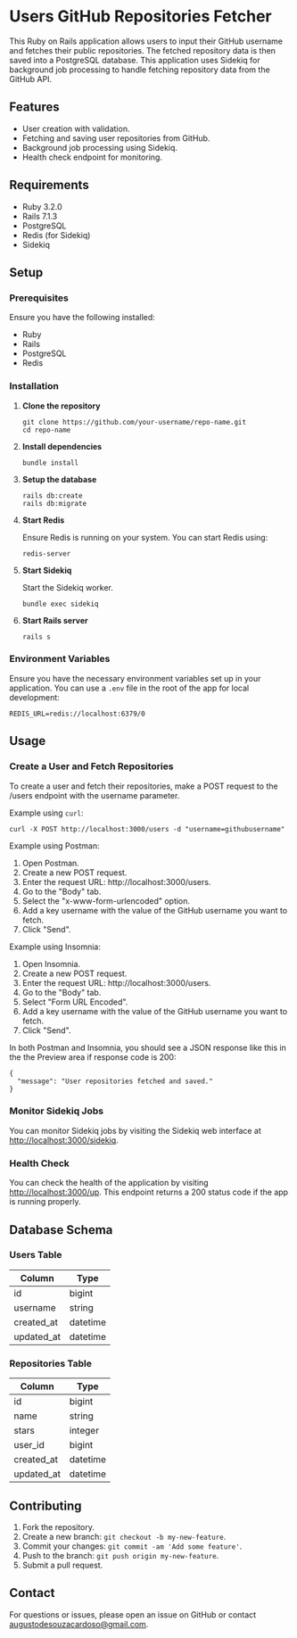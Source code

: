 # Users GitHub Repositories Fetcher

This Ruby on Rails application allows users to input their GitHub username and fetches their public repositories. The fetched repository data is then saved into a PostgreSQL database. This application uses Sidekiq for background job processing to handle fetching repository data from the GitHub API.

## Features

- User creation with validation.
- Fetching and saving user repositories from GitHub.
- Background job processing using Sidekiq.
- Health check endpoint for monitoring.

## Requirements

- Ruby 3.2.0
- Rails 7.1.3
- PostgreSQL
- Redis (for Sidekiq)
- Sidekiq

## Setup

### Prerequisites

Ensure you have the following installed:

- Ruby
- Rails
- PostgreSQL
- Redis

### Installation

1. **Clone the repository**

   ```
   git clone https://github.com/your-username/repo-name.git
   cd repo-name
   ```

2. **Install dependencies**

    ```
    bundle install
    ```

3. **Setup the database**

    ```
    rails db:create
    rails db:migrate
    ```

4. **Start Redis**

    Ensure Redis is running on your system. You can start Redis using:

    ```
    redis-server
    ```

5. **Start Sidekiq**

    Start the Sidekiq worker.

    ```
    bundle exec sidekiq
    ```

6. **Start Rails server**

    ```
    rails s
    ```

### Environment Variables

Ensure you have the necessary environment variables set up in your application. You can use a `.env` file in the root of the app for local development:

  ```
  REDIS_URL=redis://localhost:6379/0
  ```


## Usage

### Create a User and Fetch Repositories

To create a user and fetch their repositories, make a POST request to the /users endpoint with the username parameter.

Example using `curl`:

  ```
  curl -X POST http://localhost:3000/users -d "username=githubusername"
  ```

Example using Postman:

1. Open Postman.
2. Create a new POST request.
3. Enter the request URL: http://localhost:3000/users.
4. Go to the "Body" tab.
5. Select the "x-www-form-urlencoded" option.
6. Add a key username with the value of the GitHub username you want to fetch.
7. Click "Send".

Example using Insomnia:

1. Open Insomnia.
2. Create a new POST request.
3. Enter the request URL: http://localhost:3000/users.
4. Go to the "Body" tab.
5. Select "Form URL Encoded".
6. Add a key username with the value of the GitHub username you want to fetch.
7. Click "Send".

In both Postman and Insomnia, you should see a JSON response like this in the the Preview area if response code is 200:

  ```
  {
	"message": "User repositories fetched and saved."
  }
  ```

### Monitor Sidekiq Jobs

You can monitor Sidekiq jobs by visiting the Sidekiq web interface at <http://localhost:3000/sidekiq>.

### Health Check

You can check the health of the application by visiting <http://localhost:3000/up>. This endpoint returns a 200 status code if the app is running properly.


## Database Schema

### Users Table
  | Column     | Type      |
  |------------|-----------|
  | id         | bigint    |
  | username   | string    |
  | created_at | datetime  |
  | updated_at | datetime  |

### Repositories Table
  | Column     | Type      |
  |------------|-----------|
  | id         | bigint    |
  | name       | string    |
  | stars      | integer   |
  | user_id    | bigint    |
  | created_at | datetime  |
  | updated_at | datetime  |


## Contributing
1. Fork the repository.
2. Create a new branch: `git checkout -b my-new-feature`.
3. Commit your changes: `git commit -am 'Add some feature'`.
4. Push to the branch: `git push origin my-new-feature`.
5. Submit a pull request.


## Contact

For questions or issues, please open an issue on GitHub or contact [augustodesouzacardoso@gmail.com](mailto:augustodesouzacardoso@gmail.com).
